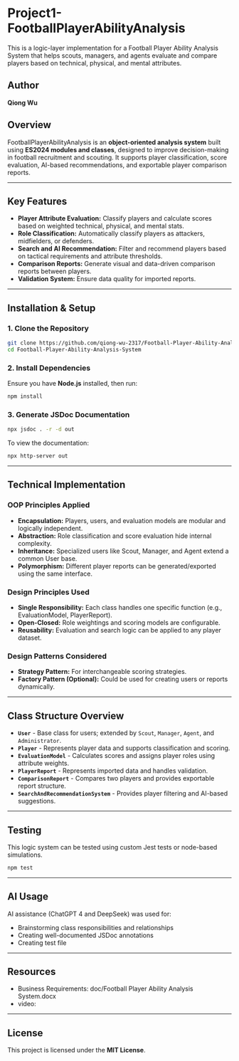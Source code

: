 # Project1-FootballPlayerAbilityAnalysis
This is a logic-layer implementation for a Football Player Ability Analysis System that helps scouts, managers, and agents evaluate and compare players based on technical, physical, and mental attributes.

## Author
**Qiong Wu**

## **Overview**
FootballPlayerAbilityAnalysis is an **object-oriented analysis system** built using **ES2024 modules and classes**, designed to improve decision-making in football recruitment and scouting. It supports player classification, score evaluation, AI-based recommendations, and exportable player comparison reports.

---

## **Key Features**
- **Player Attribute Evaluation:** Classify players and calculate scores based on weighted technical, physical, and mental stats.
- **Role Classification:** Automatically classify players as attackers, midfielders, or defenders.
- **Search and AI Recommendation:** Filter and recommend players based on tactical requirements and attribute thresholds.
- **Comparison Reports:** Generate visual and data-driven comparison reports between players.
- **Validation System:** Ensure data quality for imported reports.

---

## **Installation & Setup**
### **1. Clone the Repository**
```bash
git clone https://github.com/qiong-wu-2317/Football-Player-Ability-Analysis-System.git
cd Football-Player-Ability-Analysis-System
```

### **2. Install Dependencies**
Ensure you have **Node.js** installed, then run:
```bash
npm install
```

### **3. Generate JSDoc Documentation**
```bash
npx jsdoc . -r -d out
```
To view the documentation:
```bash
npx http-server out
```

---

## **Technical Implementation**
### **OOP Principles Applied**
- **Encapsulation:** Players, users, and evaluation models are modular and logically independent.
- **Abstraction:** Role classification and score evaluation hide internal complexity.
- **Inheritance:** Specialized users like Scout, Manager, and Agent extend a common User base.
- **Polymorphism:** Different player reports can be generated/exported using the same interface.

### **Design Principles Used**
- **Single Responsibility:** Each class handles one specific function (e.g., EvaluationModel, PlayerReport).
- **Open-Closed:** Role weightings and scoring models are configurable.
- **Reusability:** Evaluation and search logic can be applied to any player dataset.

### **Design Patterns Considered**
- **Strategy Pattern:** For interchangeable scoring strategies.
- **Factory Pattern (Optional):** Could be used for creating users or reports dynamically.

---

## **Class Structure Overview**
- **`User`** - Base class for users; extended by `Scout`, `Manager`, `Agent`, and `Administrator`.
- **`Player`** - Represents player data and supports classification and scoring.
- **`EvaluationModel`** - Calculates scores and assigns player roles using attribute weights.
- **`PlayerReport`** - Represents imported data and handles validation.
- **`ComparisonReport`** - Compares two players and provides exportable report structure.
- **`SearchAndRecommendationSystem`** - Provides player filtering and AI-based suggestions.

---

## **Testing**
This logic system can be tested using custom Jest tests or node-based simulations.
```bash
npm test
```

---

## **AI Usage**
AI assistance (ChatGPT 4 and DeepSeek) was used for:
- Brainstorming class responsibilities and relationships
- Creating well-documented JSDoc annotations
- Creating test file


---

## **Resources**
- Business Requirements: doc/Football Player Ability Analysis System.docx
- video: 

---

## **License**
This project is licensed under the **MIT License**.
